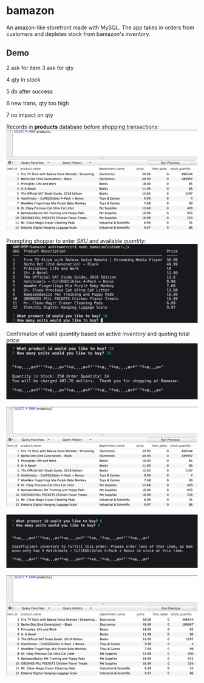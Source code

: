 # bamazon
An amazon-like storefront made with MySQL. The app takes in orders from customers and depletes stock from bamazon's inventory.

## Demo


2 ask for item
3 ask for qty

4 qty in stock

5 db after success

6 new trans, qty too high

7 no impact on qty


Records in **products** database before shopping transactions:   
![Screenshot](/screenshots/bamazonDemo1.png)
<br />  
Prompting shopper to enter *SKU* and available *quantity*:
![Screenshot](/screenshots/bamazonDemo2.png)
<br />  
Confirmaton of valid *quantity* based on active *inventory* and quoting total *price*:
![Screenshot](/screenshots/bamazonDemo3.png)
<br />  
![Screenshot](/screenshots/bamazonDemo4.png)
<br />  
![Screenshot](/screenshots/bamazonDemo5.png)
<br />  
![Screenshot](/screenshots/bamazonDemo6.png)
<br />  